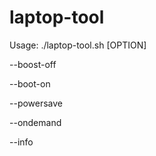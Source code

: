 # laptop-tool

Usage: ./laptop-tool.sh [OPTION]

  --boost-off

  --boot-on

  --powersave

  --ondemand

  --info
